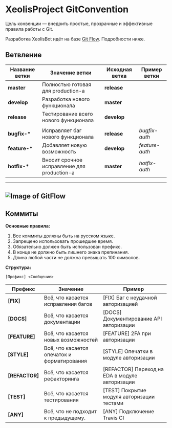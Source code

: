 # XeolisProject GitConvention

Цель конвенции — внедрить простые, прозрачные и эффективные правила работы с Git.

Разработка XeolisBot идёт на базе [Git Flow](https://leanpub.com/git-flow/read). Подробности ниже.

## Ветвление

| Название ветки | Значение ветки                              | Исходная ветка | Пример ветки   |
| -------------- | ------------------------------------------- | -------------- | -------------- |
| **master**     | Полностью готовая для production-а          | **release**    |                |
| **develop**    | Разработка нового функционала               | **master**     |                |
| **release**    | Тестирование всего нового функционала       | **develop**    |                |
|                |                                             |                |                |
| **bugfix-\***  | Исправляет баг нового функционала           | **release**    | _bugfix-auth_  |
| **feature-\*** | Добавляет новую возможность                 | **develop**    | _feature-auth_ |
| **hotfix-\***  | Вносит срочное исправление для production-а | **master**     | _hotfix-auth_  |

---

## ![Image of GitFlow](https://i.ytimg.com/vi/w2r0oLFtXAw/maxresdefault.jpg)

## Коммиты

**Основные правила:**

1. Все коммиты должны быть на русском языке.
2. Запрещено использовать прошедшее время.
3. Обязательно должен быть использован префикс.
4. В конце не должно быть лишнего знака препинания.
5. Длина любой части не должна превышать 100 символов.

**Структура:**

```
[Префикс] <Сообщение>
```

| Префикс        | Значение                                    | Пример                                         |
| -------------- | ------------------------------------------- | ---------------------------------------------- |
| **[FIX]**      | Всё, что касается исправления багов         | [FIX] Баг с неудачной авторизацией             |
| **[DOCS]**     | Всё, что касается документации              | [DOCS] Документирование API авторизации        |
| **[FEATURE]**  | Всё, что касается новых возможностей        | [FEATURE] 2FA при авторизации                  |
| **[STYLE]**    | Всё, что касается опечаток и форматирования | [STYLE] Опечатки в модуле авторизации          |
| **[REFACTOR]** | Всё, что касается рефакторинга              | [REFACTOR] Переход на EDA в модуле авторизации |
| **[TEST]**     | Всё, что касается тестирования              | [TEST] Покрытие модуля авторизации тестами     |
| **[ANY]**      | Всё, что не подходит к предыдущему.         | [ANY] Подключение Travis CI                    |
